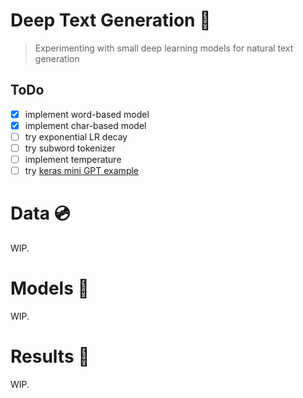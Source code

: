 # Deep Text Generation 📝
> Experimenting with small deep learning models for natural text generation

## ToDo
- [x] implement word-based model
- [x] implement char-based model
- [ ] try exponential LR decay 
- [ ] try subword tokenizer
- [ ] implement temperature
- [ ] try [keras mini GPT example](https://keras.io/examples/generative/text_generation_with_miniature_gpt/)

# Data 💿
WIP.

# Models 🤖
WIP.

# Results 🔬
WIP.
